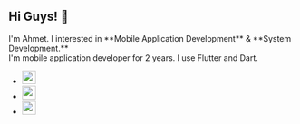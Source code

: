 
<h2>Hi Guys! 👋</h2>
I'm Ahmet. I interested in **Mobile Application Development** & **System Development.** <br>
I'm mobile application developer for 2 years. I use Flutter and Dart. 

<ul>
 <li><a href="https://www.linkedin.com/in/ahmet-taha-tokmak-709bba226/"><img src="https://user-images.githubusercontent.com/101813717/200121212-13446cb9-e976-47b1-b231-4191addaf43e.png" width = 24 height=24 /></a></li>
 
 
  <li><a href="https://twitter.com/ahmettahatokmak"><img src="https://cdn.freebiesupply.com/logos/large/2x/twitter-3-logo-png-transparent.png" width = 24 height=24 /></a></li>

  <li><a href="[https://www.linkedin.com/in/ahmet-taha-tokmak-709bba226/](https://www.instagram.com/tahatkmk/)"><img src="https://upload.wikimedia.org/wikipedia/commons/thumb/a/a5/Instagram_icon.png/1024px-Instagram_icon.png" width = 24 height=24 /></a></il>
</li>

</ul>

<br>




